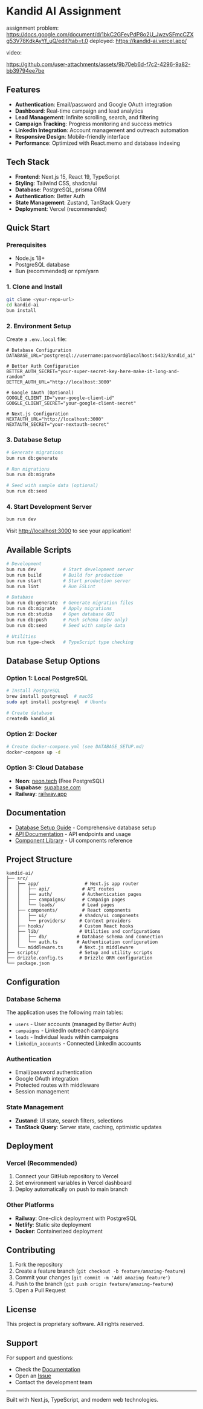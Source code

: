 # Kandid AI Assignment 
assignment problem: https://docs.google.com/document/d/1bkC2GFeyPdP8o2U_JwzvSFmcCZXg53V78KdkAyYf_uQ/edit?tab=t.0
deployed: https://kandid-ai.vercel.app/

video:


https://github.com/user-attachments/assets/9b70eb6d-f7c2-4296-9a82-bb39794ee7be


## Features

- **Authentication**: Email/password and Google OAuth integration
- **Dashboard**: Real-time campaign and lead analytics
- **Lead Management**: Infinite scrolling, search, and filtering
- **Campaign Tracking**: Progress monitoring and success metrics
- **LinkedIn Integration**: Account management and outreach automation
- **Responsive Design**: Mobile-friendly interface
- **Performance**: Optimized with React.memo and database indexing

## Tech Stack

- **Frontend**: Next.js 15, React 19, TypeScript
- **Styling**: Tailwind CSS, shadcn/ui
- **Database**: PostgreSQL, prisma ORM
- **Authentication**: Better Auth
- **State Management**: Zustand, TanStack Query
- **Deployment**: Vercel (recommended)

## Quick Start

### Prerequisites

- Node.js 18+ 
- PostgreSQL database
- Bun (recommended) or npm/yarn

### 1. Clone and Install

```bash
git clone <your-repo-url>
cd kandid-ai
bun install
```

### 2. Environment Setup

Create a `.env.local` file:

```env
# Database Configuration
DATABASE_URL="postgresql://username:password@localhost:5432/kandid_ai"

# Better Auth Configuration
BETTER_AUTH_SECRET="your-super-secret-key-here-make-it-long-and-random"
BETTER_AUTH_URL="http://localhost:3000"

# Google OAuth (Optional)
GOOGLE_CLIENT_ID="your-google-client-id"
GOOGLE_CLIENT_SECRET="your-google-client-secret"

# Next.js Configuration
NEXTAUTH_URL="http://localhost:3000"
NEXTAUTH_SECRET="your-nextauth-secret"
```

### 3. Database Setup

```bash
# Generate migrations
bun run db:generate

# Run migrations
bun run db:migrate

# Seed with sample data (optional)
bun run db:seed
```

### 4. Start Development Server

```bash
bun run dev
```

Visit [http://localhost:3000](http://localhost:3000) to see your application!

## Available Scripts

```bash
# Development
bun run dev          # Start development server
bun run build        # Build for production
bun run start        # Start production server
bun run lint         # Run ESLint

# Database
bun run db:generate  # Generate migration files
bun run db:migrate   # Apply migrations
bun run db:studio    # Open database GUI
bun run db:push      # Push schema (dev only)
bun run db:seed      # Seed with sample data

# Utilities
bun run type-check   # TypeScript type checking
```

## Database Setup Options

### Option 1: Local PostgreSQL
```bash
# Install PostgreSQL
brew install postgresql  # macOS
sudo apt install postgresql  # Ubuntu

# Create database
createdb kandid_ai
```

### Option 2: Docker
```bash
# Create docker-compose.yml (see DATABASE_SETUP.md)
docker-compose up -d
```

### Option 3: Cloud Database
- **Neon**: [neon.tech](https://neon.tech) (Free PostgreSQL)
- **Supabase**: [supabase.com](https://supabase.com)
- **Railway**: [railway.app](https://railway.app)

## Documentation

- [Database Setup Guide](./DATABASE_SETUP.md) - Comprehensive database setup
- [API Documentation](./docs/api.md) - API endpoints and usage
- [Component Library](./docs/components.md) - UI components reference

## Project Structure

```
kandid-ai/
├── src/
│   ├── app/                 # Next.js app router
│   │   ├── api/            # API routes
│   │   ├── auth/           # Authentication pages
│   │   ├── campaigns/      # Campaign pages
│   │   └── leads/          # Lead pages
│   ├── components/         # React components
│   │   ├── ui/            # shadcn/ui components
│   │   └── providers/     # Context providers
│   ├── hooks/             # Custom React hooks
│   ├── lib/               # Utilities and configurations
│   │   ├── db/           # Database schema and connection
│   │   └── auth.ts       # Authentication configuration
│   └── middleware.ts      # Next.js middleware
├── scripts/               # Setup and utility scripts
├── drizzle.config.ts      # Drizzle ORM configuration
└── package.json
```

## Configuration

### Database Schema
The application uses the following main tables:
- `users` - User accounts (managed by Better Auth)
- `campaigns` - LinkedIn outreach campaigns
- `leads` - Individual leads within campaigns
- `linkedin_accounts` - Connected LinkedIn accounts

### Authentication
- Email/password authentication
- Google OAuth integration
- Protected routes with middleware
- Session management

### State Management
- **Zustand**: UI state, search filters, selections
- **TanStack Query**: Server state, caching, optimistic updates

## Deployment

### Vercel (Recommended)
1. Connect your GitHub repository to Vercel
2. Set environment variables in Vercel dashboard
3. Deploy automatically on push to main branch

### Other Platforms
- **Railway**: One-click deployment with PostgreSQL
- **Netlify**: Static site deployment
- **Docker**: Containerized deployment

## Contributing

1. Fork the repository
2. Create a feature branch (`git checkout -b feature/amazing-feature`)
3. Commit your changes (`git commit -m 'Add amazing feature'`)
4. Push to the branch (`git push origin feature/amazing-feature`)
5. Open a Pull Request

## License

This project is proprietary software. All rights reserved.

## Support

For support and questions:
- Check the [Documentation](./DATABASE_SETUP.md)
- Open an [Issue](https://github.com/your-repo/issues)
- Contact the development team

---

Built with Next.js, TypeScript, and modern web technologies.
